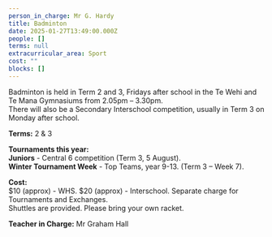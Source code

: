 ```yaml
---
person_in_charge: Mr G. Hardy
title: Badminton
date: 2025-01-27T13:49:00.000Z
people: []
terms: null
extracurricular_area: Sport
cost: ""
blocks: []
---
```

Badminton is held in Term 2 and 3, Fridays after school in the Te Wehi and Te Mana 
Gymnasiums from 2.05pm – 3.30pm.  
There will also be a Secondary Interschool     competition, usually in Term 3 on Monday after school.  

**Terms:** 2 & 3 


**Tournaments this year:**  
**Juniors** - Central 6 competition (Term 3, 5 August).  
**Winter Tournament Week** - Top Teams, year 9-13. (Term 3 – Week 7).  

**Cost:**  
$10 (approx) - WHS.   $20 (approx) - Interschool.  Separate charge for Tournaments and Exchanges.  
Shuttles are provided.   Please bring your own racket.
  
**Teacher in Charge:**  Mr Graham Hall 



